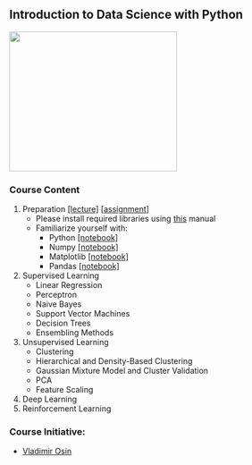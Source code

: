 ## Introduction to Data Science with Python 

<img src="https://media.licdn.com/dms/image/C5612AQEfw2TRbG7h9g/article-inline_image-shrink_1000_1488/0?e=1542240000&v=beta&t=IUcPtcuV4mBjK6B4096K_xI0HOVxlpLc88jDaghHNiA" width="300" height="250"/>

### Course Content
1. Preparation [[lecture]](Modules/1-Preparation/Lecture%201%20-%20General%20Introduction.pdf) [[assignment]](Modules/1-Preparation/notebooks/assignment_1.ipynb)
   - Please install required libraries using [this](Resources/installation.md) manual
   - Familiarize yourself with:
      - Python     [[notebook]](Modules/1-Preparation/notebooks/intro_to_python.ipynb) 
      - Numpy      [[notebook]](Modules/1-Preparation/notebooks/intro_to_numpy.ipynb)  
      - Matplotlib [[notebook]](Modules/1-Preparation/notebooks/intro_to_matplotlib.ipynb) 
      - Pandas     [[notebook]](Modules/1-Preparation/notebooks/intro_to_pandas.ipynb)
2. Supervised Learning 
   - Linear Regression
   - Perceptron
   - Naive Bayes
   - Support Vector Machines
   - Decision Trees
   - Ensembling Methods
3. Unsupervised Learning 
   - Clustering
   - Hierarchical and Density-Based Clustering 
   - Gaussian Mixture Model and Cluster Validation 
   - PCA
   - Feature Scaling 
4. Deep Learning
5. Reinforcement Learning
   
### Course Initiative: 

* [Vladimir Osin](https://www.linkedin.com/in/vosin/) 



